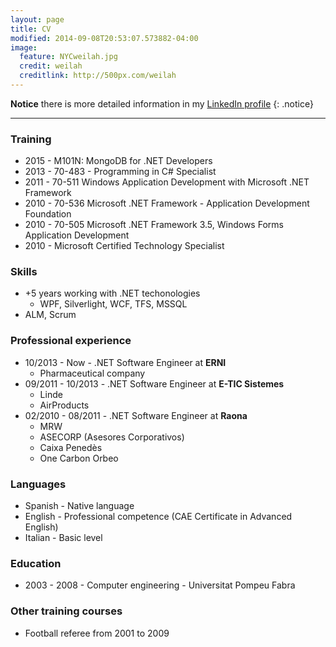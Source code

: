 ```yaml
---
layout: page
title: CV
modified: 2014-09-08T20:53:07.573882-04:00
image:
  feature: NYCweilah.jpg
  credit: weilah
  creditlink: http://500px.com/weilah
---
```


**Notice** there is more detailed information in my [LinkedIn profile](http://linkedin.com/in/juanpallares) 
{: .notice}

---

### Training

* 2015 - M101N: MongoDB for .NET Developers
* 2013 - 70-483 - Programming in C# Specialist
* 2011 - 70-511 Windows Application Development with Microsoft .NET Framework
* 2010 - 70-536 Microsoft .NET Framework - Application Development Foundation
* 2010 - 70-505 Microsoft .NET Framework 3.5, Windows Forms Application Development
* 2010 - Microsoft Certified Technology Specialist

### Skills

* +5 years working with .NET techonologies
	* WPF, Silverlight, WCF, TFS, MSSQL
* ALM, Scrum

### Professional experience

* 10/2013 - Now - .NET Software Engineer at **ERNI**
	* Pharmaceutical company
* 09/2011 - 10/2013 - .NET Software Engineer at **E-TIC Sistemes**
	* Linde
	* AirProducts
* 02/2010 - 08/2011 - .NET Software Engineer at **Raona**
	* MRW
	* ASECORP (Asesores Corporativos)
	* Caixa Penedès
	* One Carbon Orbeo
	
### Languages

* Spanish - Native language
* English - Professional competence (CAE Certificate in Advanced English)
* Italian - Basic level

### Education

* 2003 - 2008 - Computer engineering - Universitat Pompeu Fabra

### Other training courses

* Football referee from 2001 to 2009